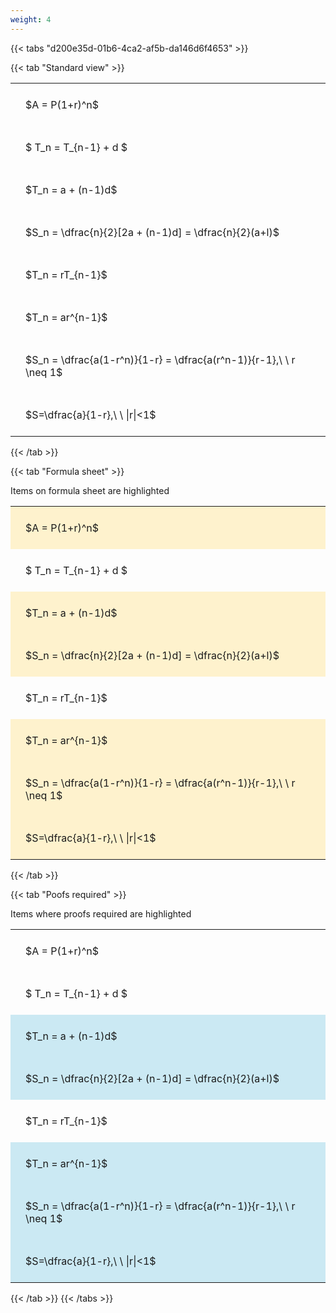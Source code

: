 ```yaml
---
weight: 4
---
```


{{< tabs "d200e35d-01b6-4ca2-af5b-da146d6f4653" >}}

{{< tab "Standard view" >}}

<style type="text/css">
#T_b9d25 th.col_heading {
  text-align: left;
  font-size: 1em;
}
#T_b9d25 td {
  text-align: left;
  font-size: 1em;
  padding: 1.5em;
}
</style>
<table id="T_b9d25">
  <thead>
  </thead>
  <tbody>
    <tr>
      <td id="T_b9d25_row0_col0" class="data row0 col0" >$A = P(1+r)^n$</td>
    </tr>
    <tr>
      <td id="T_b9d25_row1_col0" class="data row1 col0" >$ T_n = T_{n-1} + d $</td>
    </tr>
    <tr>
      <td id="T_b9d25_row2_col0" class="data row2 col0" >$T_n = a + (n-1)d$</td>
    </tr>
    <tr>
      <td id="T_b9d25_row3_col0" class="data row3 col0" >$S_n = \dfrac{n}{2}[2a + (n-1)d] = \dfrac{n}{2}(a+l)$</td>
    </tr>
    <tr>
      <td id="T_b9d25_row4_col0" class="data row4 col0" >$T_n = rT_{n-1}$</td>
    </tr>
    <tr>
      <td id="T_b9d25_row5_col0" class="data row5 col0" >$T_n = ar^{n-1}$</td>
    </tr>
    <tr>
      <td id="T_b9d25_row6_col0" class="data row6 col0" >$S_n = \dfrac{a(1-r^n)}{1-r} = \dfrac{a(r^n-1)}{r-1},\ \  r \neq 1$</td>
    </tr>
    <tr>
      <td id="T_b9d25_row7_col0" class="data row7 col0" >$S=\dfrac{a}{1-r},\ \ |r|<1$</td>
    </tr>
  </tbody>
</table>
{{< /tab >}}

{{< tab "Formula sheet" >}}

Items on formula sheet are highlighted 
<br>
<style type="text/css">
#T_490b1 th.col_heading {
  text-align: left;
  font-size: 1em;
}
#T_490b1 td {
  text-align: left;
  font-size: 1em;
  padding: 1.5em;
}
#T_490b1_row0_col0, #T_490b1_row2_col0, #T_490b1_row3_col0, #T_490b1_row5_col0, #T_490b1_row6_col0, #T_490b1_row7_col0 {
  background-color: rgba(255,194,10, 0.2);
}
#T_490b1_row1_col0, #T_490b1_row4_col0 {
  background-color: rgba(0,0,0,0);
}
</style>
<table id="T_490b1">
  <thead>
  </thead>
  <tbody>
    <tr>
      <td id="T_490b1_row0_col0" class="data row0 col0" >$A = P(1+r)^n$</td>
    </tr>
    <tr>
      <td id="T_490b1_row1_col0" class="data row1 col0" >$ T_n = T_{n-1} + d $</td>
    </tr>
    <tr>
      <td id="T_490b1_row2_col0" class="data row2 col0" >$T_n = a + (n-1)d$</td>
    </tr>
    <tr>
      <td id="T_490b1_row3_col0" class="data row3 col0" >$S_n = \dfrac{n}{2}[2a + (n-1)d] = \dfrac{n}{2}(a+l)$</td>
    </tr>
    <tr>
      <td id="T_490b1_row4_col0" class="data row4 col0" >$T_n = rT_{n-1}$</td>
    </tr>
    <tr>
      <td id="T_490b1_row5_col0" class="data row5 col0" >$T_n = ar^{n-1}$</td>
    </tr>
    <tr>
      <td id="T_490b1_row6_col0" class="data row6 col0" >$S_n = \dfrac{a(1-r^n)}{1-r} = \dfrac{a(r^n-1)}{r-1},\ \  r \neq 1$</td>
    </tr>
    <tr>
      <td id="T_490b1_row7_col0" class="data row7 col0" >$S=\dfrac{a}{1-r},\ \ |r|<1$</td>
    </tr>
  </tbody>
</table>
{{< /tab >}}

{{< tab "Poofs required" >}}

Items where proofs required are highlighted 
<br>
<style type="text/css">
#T_102cd th.col_heading {
  text-align: left;
  font-size: 1em;
}
#T_102cd td {
  text-align: left;
  font-size: 1em;
  padding: 1.5em;
}
#T_102cd_row0_col0, #T_102cd_row1_col0, #T_102cd_row4_col0 {
  background-color: rgba(0,0,0,0);
}
#T_102cd_row2_col0, #T_102cd_row3_col0, #T_102cd_row5_col0, #T_102cd_row6_col0, #T_102cd_row7_col0 {
  background-color: rgba(0,150,200, 0.2);
}
</style>
<table id="T_102cd">
  <thead>
  </thead>
  <tbody>
    <tr>
      <td id="T_102cd_row0_col0" class="data row0 col0" >$A = P(1+r)^n$</td>
    </tr>
    <tr>
      <td id="T_102cd_row1_col0" class="data row1 col0" >$ T_n = T_{n-1} + d $</td>
    </tr>
    <tr>
      <td id="T_102cd_row2_col0" class="data row2 col0" >$T_n = a + (n-1)d$</td>
    </tr>
    <tr>
      <td id="T_102cd_row3_col0" class="data row3 col0" >$S_n = \dfrac{n}{2}[2a + (n-1)d] = \dfrac{n}{2}(a+l)$</td>
    </tr>
    <tr>
      <td id="T_102cd_row4_col0" class="data row4 col0" >$T_n = rT_{n-1}$</td>
    </tr>
    <tr>
      <td id="T_102cd_row5_col0" class="data row5 col0" >$T_n = ar^{n-1}$</td>
    </tr>
    <tr>
      <td id="T_102cd_row6_col0" class="data row6 col0" >$S_n = \dfrac{a(1-r^n)}{1-r} = \dfrac{a(r^n-1)}{r-1},\ \  r \neq 1$</td>
    </tr>
    <tr>
      <td id="T_102cd_row7_col0" class="data row7 col0" >$S=\dfrac{a}{1-r},\ \ |r|<1$</td>
    </tr>
  </tbody>
</table>
{{< /tab >}}
{{< /tabs >}}